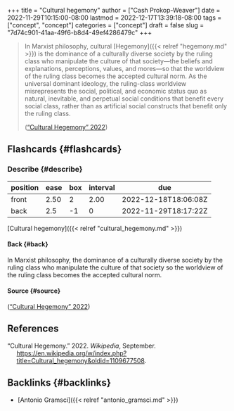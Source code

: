 +++
title = "Cultural hegemony"
author = ["Cash Prokop-Weaver"]
date = 2022-11-29T10:15:00-08:00
lastmod = 2022-12-17T13:39:18-08:00
tags = ["concept", "concept"]
categories = ["concept"]
draft = false
slug = "7d74c901-41aa-49f6-b8d4-49ef4286479c"
+++

> In Marxist philosophy, cultural [Hegemony]({{< relref "hegemony.md" >}}) is the dominance of a culturally diverse society by the ruling class who manipulate the culture of that society—the beliefs and explanations, perceptions, values, and mores—so that the worldview of the ruling class becomes the accepted cultural norm. As the universal dominant ideology, the ruling-class worldview misrepresents the social, political, and economic status quo as natural, inevitable, and perpetual social conditions that benefit every social class, rather than as artificial social constructs that benefit only the ruling class.
>
> (<a href="#citeproc_bib_item_1">“Cultural Hegemony” 2022</a>)


## Flashcards {#flashcards}


### Describe {#describe}

| position | ease | box | interval | due                  |
|----------|------|-----|----------|----------------------|
| front    | 2.50 | 2   | 2.00     | 2022-12-18T18:06:08Z |
| back     | 2.5  | -1  | 0        | 2022-11-29T18:17:22Z |

[Cultural hegemony]({{< relref "cultural_hegemony.md" >}})


#### Back {#back}

In Marxist philosophy, the dominance of a culturally diverse society by the ruling class who manipulate the culture of that society so the worldview of the ruling class becomes the accepted cultural norm.


#### Source {#source}

(<a href="#citeproc_bib_item_1">“Cultural Hegemony” 2022</a>)

## References

<style>.csl-entry{text-indent: -1.5em; margin-left: 1.5em;}</style><div class="csl-bib-body">
  <div class="csl-entry"><a id="citeproc_bib_item_1"></a>“Cultural Hegemony.” 2022. <i>Wikipedia</i>, September. <a href="https://en.wikipedia.org/w/index.php?title=Cultural_hegemony&oldid=1109677508">https://en.wikipedia.org/w/index.php?title=Cultural_hegemony&#38;oldid=1109677508</a>.</div>
</div>


## Backlinks {#backlinks}

-   [Antonio Gramsci]({{< relref "antonio_gramsci.md" >}})
